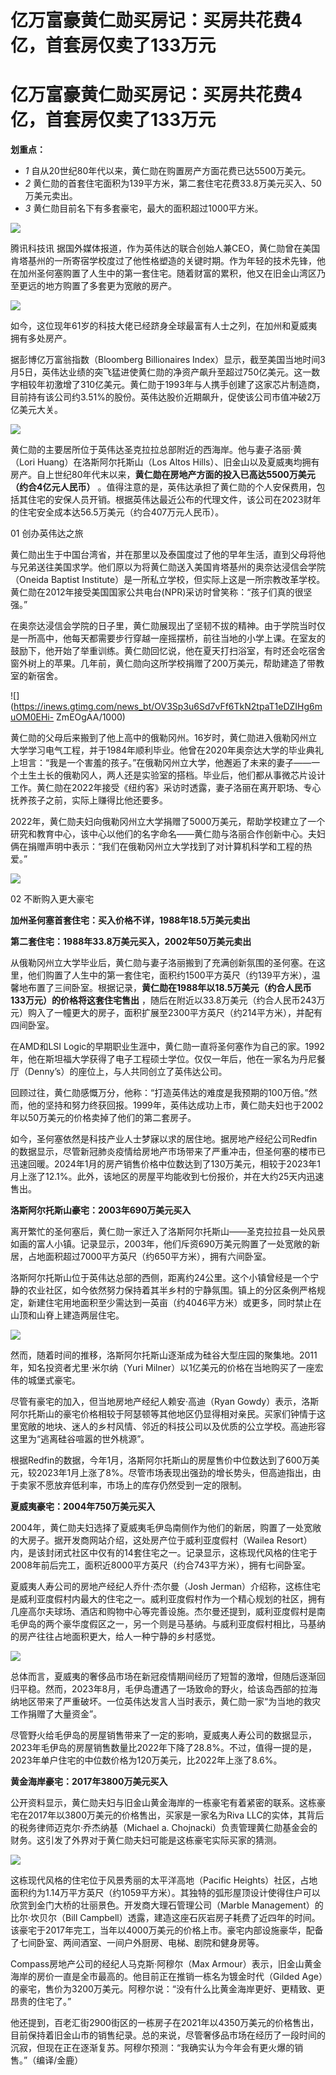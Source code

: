 # 亿万富豪黄仁勋买房记：买房共花费4亿，首套房仅卖了133万元

# 亿万富豪黄仁勋买房记：买房共花费4亿，首套房仅卖了133万元

**划重点：**

  * _1_ 自从20世纪80年代以来，黄仁勋在购置房产方面花费已达5500万美元。
  * _2_ 黄仁勋的首套住宅面积为139平方米，第二套住宅花费33.8万美元买入、50万美元卖出。
  * _3_ 黄仁勋目前名下有多套豪宅，最大的面积超过1000平方米。

![](https://inews.gtimg.com/news_bt/OT0mNW9Hxzx2mtH8oTC3d9LyI9zLJXUMcDz676ouS87BAAA/1000)

腾讯科技讯
据国外媒体报道，作为英伟达的联合创始人兼CEO，黄仁勋曾在美国肯塔基州的一所寄宿学校度过了他性格塑造的关键时期。作为年轻的技术先锋，他在加州圣何塞购置了人生中的第一套住宅。随着财富的累积，他又在旧金山湾区乃至更远的地方购置了多套更为宽敞的房产。

![](https://inews.gtimg.com/news_bt/ORrUMmRVBWlYgiAnQO8FkpxeClb03TbBIQ9iQf1RVVdocAA/1000)

如今，这位现年61岁的科技大佬已经跻身全球最富有人士之列，在加州和夏威夷拥有多处房产。

据彭博亿万富翁指数（Bloomberg Billionaires
Index）显示，截至美国当地时间3月5日，英伟达业绩的突飞猛进使黄仁勋的净资产飙升至超过750亿美元。这一数字相较年初激增了310亿美元。黄仁勋于1993年与人携手创建了这家芯片制造商，目前持有该公司约3.51%的股份。英伟达股价近期飙升，促使该公司市值冲破2万亿美元大关。

![](https://inews.gtimg.com/news_bt/OqkkS0S351A16j4d1d3j4P3wwA0Y0sa1Hc40A7hLKfy7oAA/1000)

黄仁勋的主要居所位于英伟达圣克拉拉总部附近的西海岸。他与妻子洛丽·黄（Lori Huang）在洛斯阿尔托斯山（Los Altos
Hills）、旧金山以及夏威夷均拥有房产。自上世纪80年代末以来，**黄仁勋在房地产方面的投入已高达5500万美元（约合4亿元人民币）**
。值得注意的是，英伟达承担了黄仁勋的个人安保费用，包括其住宅的安保人员开销。根据英伟达最近公布的代理文件，该公司在2023财年的住宅安全成本达56.5万美元（约合407万元人民币）。

01 创办英伟达之旅

黄仁勋出生于中国台湾省，并在那里以及泰国度过了他的早年生活，直到父母将他与兄弟送往美国求学。他们原以为将黄仁勋送入美国肯塔基州的奥奈达浸信会学院（Oneida
Baptist
Institute）是一所私立学校，但实际上这是一所宗教改革学校。黄仁勋在2012年接受美国国家公共电台(NPR)采访时曾笑称：“孩子们真的很坚强。”

在奥奈达浸信会学院的日子里，黄仁勋展现出了坚韧不拔的精神。由于学院当时仅是一所高中，他每天都需要步行穿越一座摇摆桥，前往当地的小学上课。在室友的鼓励下，他开始了举重训练。黄仁勋回忆说，他在夏天打扫浴室，有时还会吃宿舍窗外树上的苹果。几年前，黄仁勋向这所学校捐赠了200万美元，帮助建造了带教室的新宿舍。

![](https://inews.gtimg.com/news_bt/OV3Sp3u6Sd7vFf6TkN2tpaT1eDZIHg6muOM0EHi-
ZmEOgAA/1000)

黄仁勋的父母后来搬到了他上高中的俄勒冈州。16岁时，黄仁勋进入俄勒冈州立大学学习电气工程，并于1984年顺利毕业。他曾在2020年奥奈达大学的毕业典礼上坦言：“我是一个害羞的孩子。”在俄勒冈州立大学，他邂逅了未来的妻子——一个土生土长的俄勒冈人，两人还是实验室的搭档。毕业后，他们都从事微芯片设计工作。黄仁勋在2022年接受《纽约客》采访时透露，妻子洛丽在离开职场、专心抚养孩子之前，实际上赚得比他还要多。

2022年，黄仁勋夫妇向俄勒冈州立大学捐赠了5000万美元，帮助学校建立了一个研究和教育中心，该中心以他们的名字命名——黄仁勋与洛丽合作创新中心。夫妇俩在捐赠声明中表示：“我们在俄勒冈州立大学找到了对计算机科学和工程的热爱。”

![](https://inews.gtimg.com/news_bt/OnqOwI6Fwzx3_WmgTHkSoKu5gbCSWjmcVaOWGHSoLTEh0AA/1000)

02 不断购入更大豪宅

**加州圣何塞首套住宅：买入价格不详，1988年18.5万美元卖出**

**第二套住宅：1988年33.8万美元买入，2002年50万美元卖出**

从俄勒冈州立大学毕业后，黄仁勋与妻子洛丽搬到了充满创新氛围的圣何塞。在这里，他们购置了人生中的第一套住宅，面积约1500平方英尺（约139平方米），温馨地布置了三间卧室。根据记录，**黄仁勋在1988年以18.5万美元（约合人民币133万元）的价格将这套住宅售出**
，随后在附近以33.8万美元（约合人民币243万元）购入了一幢更大的房子，面积扩展至2300平方英尺（约214平方米），并配有四间卧室。

在AMD和LSI
Logic的早期职业生涯中，黄仁勋一直将圣何塞作为自己的家。1992年，他在斯坦福大学获得了电子工程硕士学位。仅仅一年后，他在一家名为丹尼餐厅（Denny’s）的座位上，与人共同创立了英伟达公司。

回顾过往，黄仁勋感慨万分，他称：“打造英伟达的难度是我预期的100万倍。”然而，他的坚持和努力终获回报。1999年，英伟达成功上市，黄仁勋夫妇也于2002年以50万美元的价格卖掉了他们的第二套房子。

如今，圣何塞依然是科技产业人士梦寐以求的居住地。据房地产经纪公司Redfin的数据显示，尽管新冠肺炎疫情给房地产市场带来了严重冲击，但圣何塞的楼市已迅速回暖。2024年1月的房产销售价格中位数达到了130万美元，相较于2023年1月上涨了12.1%。此外，该地区的房屋平均能收到七份报价，并在大约25天内迅速售出。

**洛斯阿尔托斯山豪宅：2003年690万美元买入**

离开繁忙的圣何塞后，黄仁勋一家迁入了洛斯阿尔托斯山——圣克拉拉县一处风景如画的富人小镇。记录显示，2003年，他们斥资690万美元购置了一处宽敞的新居，占地面积超过7000平方英尺（约650平方米），拥有六间卧室。

洛斯阿尔托斯山位于英伟达总部的西侧，距离约24公里。这个小镇曾经是一个宁静的农业社区，如今依然努力保持着其半乡村的宁静氛围。镇上的分区条例严格规定，新建住宅用地面积至少需达到一英亩（约4046平方米）或更多，同时禁止在山顶和山脊上建造两层住宅。

![](https://inews.gtimg.com/news_bt/OqBgTtrtAdBuSlLdXJhOpNoWIx0Up2llLkNFdet2MAgCAAA/1000)

然而，随着时间的推移，洛斯阿尔托斯山逐渐成为硅谷大型庄园的聚集地。2011年，知名投资者尤里·米尔纳（Yuri
Milner）以1亿美元的价格在当地购买了一座宏伟的城堡式豪宅。

尽管有豪宅的加入，但当地房地产经纪人赖安·高迪（Ryan
Gowdy）表示，洛斯阿尔托斯山的豪宅价格相较于阿瑟顿等其他地区仍显得相对亲民。买家们钟情于这里宽敞的地块、迷人的乡村风情、邻近的科技公司以及优质的公立学校。高迪形容这里为“逃离硅谷喧嚣的世外桃源”。

根据Redfin的数据，今年1月，洛斯阿尔托斯山的房屋售价中位数达到了600万美元，较2023年1月上涨了8%。尽管市场表现出强劲的增长势头，但高迪指出，由于卖家不愿放弃低利率，市场上的库存仍然受到一定的限制。

**夏威夷豪宅：2004年750万美元买入**

2004年，黄仁勋夫妇选择了夏威夷毛伊岛南侧作为他们的新居，购置了一处宽敞的大房子。据开发商网站介绍，这处房产位于威利亚度假村（Wailea
Resort）内，是该封闭式社区中仅有的14套住宅之一。记录显示，这栋现代风格的住宅于2008年前后完工，面积近8000平方英尺（约合743平方米），拥有七间卧室。

夏威夷人寿公司的房地产经纪人乔什·杰尔曼（Josh
Jerman）介绍称，这栋住宅是威利亚度假村内最大的住宅之一。威利亚度假村作为一个精心规划的社区，拥有几座高尔夫球场、酒店和购物中心等完善设施。杰尔曼还提到，威利亚度假村是南毛伊岛的两个豪华度假区之一，另一个则是马基纳。与威利亚度假村相比，马基纳的房产往往占地面积更大，给人一种宁静的乡村感觉。

![](https://inews.gtimg.com/news_bt/O681xzGEXbZu3ABAQHAKZ2k85vdxy8RzLbGO_l0YYVgvIAA/1000)

总体而言，夏威夷的奢侈品市场在新冠疫情期间经历了短暂的激增，但随后逐渐回归平稳。然而，2023年8月，毛伊岛遭遇了一场致命的野火，给该岛西部的拉海纳地区带来了严重破坏。一位英伟达发言人当时表示，黄仁勋一家“为当地的救灾工作捐赠了大量资金”。

尽管野火给毛伊岛的房屋销售带来了一定的影响，夏威夷人寿公司的数据显示，2023年毛伊岛的房屋销售数量比2022年下降了28.8%。不过，值得一提的是，2023年单户住宅的中位数价格为120万美元，比2022年上涨了8.6%。

**黄金海岸豪宅：2017年3800万美元买入**

公开资料显示，黄仁勋夫妇与旧金山黄金海岸的一栋豪宅有着紧密的联系。这栋豪宅在2017年以3800万美元的价格售出，买家是一家名为Riva
LLC的实体，其背后的税务律师迈克尔·乔杰纳基（Michael a.
Chojnacki）负责管理黄仁勋基金会的财务。这引发了外界对于黄仁勋夫妇可能是这栋豪宅实际买家的猜测。

![](https://inews.gtimg.com/news_bt/OX4w9Q7vV5NOQyIEwh4yc8FoDUfPAVqKIT0IvNo0Dv4B8AA/1000)

这栋现代风格的住宅位于风景秀丽的太平洋高地（Pacific
Heights）社区，占地面积约为1.14万平方英尺（约1059平方米）。其独特的弧形屋顶设计使得住户可以欣赏到金门大桥的壮丽景色。开发商大理石管理公司（Marble
Management）的比尔·坎贝尔（Bill
Campbell）透露，建造这座石灰岩房子耗费了近四年的时间。该豪宅于2017年完工，当年以4000万美元的价格上市。豪宅内部设施豪华，配备了七间卧室、两间酒室、一间户外厨房、电梯、剧院和健身房等。

Compass房地产公司的经纪人马克斯·阿穆尔（Max
Armour）表示，旧金山黄金海岸的房价一直是全市最高的。他目前正在推销一栋名为镀金时代（Gilded
Age）的豪宅，售价为3200万美元。阿穆尔说：“没有什么比黄金海岸更好、更精致、更昂贵的住宅了。”

他还提到，百老汇街2900街区的一栋房子在2021年以4350万美元的价格售出，目前保持着旧金山市的销售纪录。总的来说，尽管奢侈品市场在经历了一段时间的沉寂，但现在正在逐渐复苏。阿穆尔预测：“我确实认为今年会有更火爆的销售。”（编译/金鹿）

